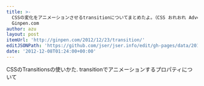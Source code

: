 ```yaml
---
title: >-
  CSSの変化をアニメーションさせるtransitionについてまとめたよ。（CSS おれおれ Advent Calendar 2012 – 22日目） |
  Ginpen.com
author: azu
layout: post
itemUrl: 'http://ginpen.com/2012/12/23/transition/'
editJSONPath: 'https://github.com/jser/jser.info/edit/gh-pages/data/2012/12/index.json'
date: '2012-12-08T01:24:00+00:00'
---
```

CSSのTransitionsの使いかた.
transitionでアニメーションするプロパティについて
